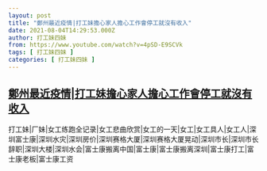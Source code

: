 ```yaml
---
layout: post
title: "鄭州最近疫情|打工妹擔心家人擔心工作會停工就沒有收入"
date: 2021-08-04T14:29:53.000Z
author: 打工妹四妹
from: https://www.youtube.com/watch?v=4pSD-E9SCVk
tags: [ 打工妹四妹 ]
categories: [ 打工妹四妹 ]
---
```

<!--1628087393000-->
[鄭州最近疫情|打工妹擔心家人擔心工作會停工就沒有收入](https://www.youtube.com/watch?v=4pSD-E9SCVk)
------

<div>
打工妹|厂妹|女工练跑全记录|女工悲曲欣赏|女工的一天|女工|女工具人|女工人|深圳富士康|深圳水灾|深圳房价|深圳赛格大厦|深圳赛格大厦晃动|深圳市长|深圳市长辞职|深圳大楼|深圳水会|富士康搬离中国|富士康|富士康搬离深圳|富士康打工|富士康老板|富士康工资
</div>
